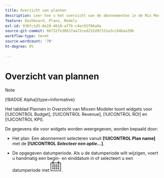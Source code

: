 ```yaml
---
title: Overzicht van plannen
description: Leer hoe u het overzicht van de abonnementen in de Mix Modeler gebruikt.
feature: Dashboard, Plans, Models
exl-id: 930fc1d5-8e28-4610-af7b-c4ec91f86a8a
source-git-commit: 86732fe30637aa72ced232d9f331a3cc64baa39b
workflow-type: tm+mt
source-wordcount: '70'
ht-degree: 0%

---
```


# Overzicht van plannen

>[!NOTE]
>
>[!BADGE Alpha]{type=Informative}


Het tabblad Plannen in Overzicht van Mixxen Modeler toont widgets voor [!UICONTROL Budget], [!UICONTROL Revenue], [!UICONTROL ROI] en [!UICONTROL KPI].

De gegevens die voor widgets worden weergegeven, worden bepaald door:

* Het plan. Een abonnement selecteren vanuit **[!UICONTROL Plan name]** met de **[!UICONTROL _Selecteer een optie..._]**.

* De opgegeven datumperiode. Als u de datumperiode wilt wijzigen, voert u handmatig een begin- en einddatum in of selecteert u een datumperiode met ![Kalender](../assets/icons/Calendar.svg).


